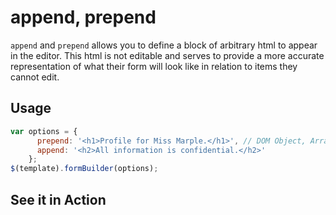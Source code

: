 # append, prepend
`append` and `prepend` allows you to define a block of arbitrary html to appear in the editor. This html is not editable and serves to provide a more accurate representation of what their form will look like in relation to items they cannot edit.

## Usage
```javascript
var options = {
      prepend: '<h1>Profile for Miss Marple.</h1>', // DOM Object, Array of Dom Objects/Strings or String
      append: '<h2>All information is confidential.</h2>'
    };
$(template).formBuilder(options);
```

## See it in Action
<p data-height="494" data-theme-id="22927" data-slug-hash="XXYdvv" data-default-tab="result" data-user="kevinchappell" class="codepen"></p>
